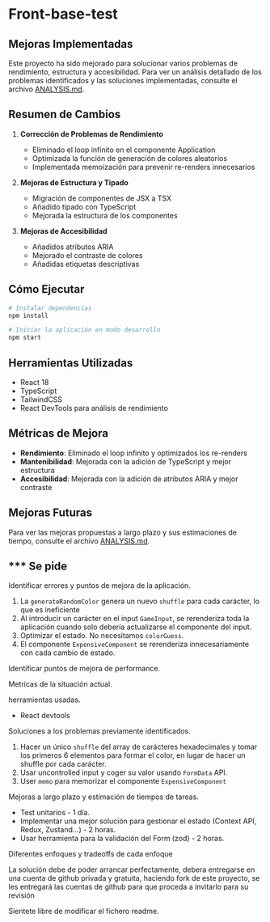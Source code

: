 # Front-base-test

## Mejoras Implementadas

Este proyecto ha sido mejorado para solucionar varios problemas de rendimiento, estructura y accesibilidad. Para ver un análisis detallado de los problemas identificados y las soluciones implementadas, consulte el archivo [ANALYSIS.md](./ANALYSIS.md).

## Resumen de Cambios

1. **Corrección de Problemas de Rendimiento**
   - Eliminado el loop infinito en el componente Application
   - Optimizada la función de generación de colores aleatorios
   - Implementada memoización para prevenir re-renders innecesarios

2. **Mejoras de Estructura y Tipado**
   - Migración de componentes de JSX a TSX
   - Añadido tipado con TypeScript
   - Mejorada la estructura de los componentes

3. **Mejoras de Accesibilidad**
   - Añadidos atributos ARIA
   - Mejorado el contraste de colores
   - Añadidas etiquetas descriptivas

## Cómo Ejecutar

```bash
# Instalar dependencias
npm install

# Iniciar la aplicación en modo desarrollo
npm start
```

## Herramientas Utilizadas

- React 18
- TypeScript
- TailwindCSS
- React DevTools para análisis de rendimiento

## Métricas de Mejora

- **Rendimiento**: Eliminado el loop infinito y optimizados los re-renders
- **Mantenibilidad**: Mejorada con la adición de TypeScript y mejor estructura
- **Accesibilidad**: Mejorada con la adición de atributos ARIA y mejor contraste

## Mejoras Futuras

Para ver las mejoras propuestas a largo plazo y sus estimaciones de tiempo, consulte el archivo [ANALYSIS.md](./ANALYSIS.md).

*** Se pide
---

Identificar errores y puntos de mejora de la aplicación.
1. La `generateRandomColor` genera un nuevo `shuffle` para cada carácter, lo que es ineficiente
2. Al introducir un carácter en el input `GameInput`, se rerenderiza toda la aplicación cuando solo debería actualizarse el componente del input.
3. Optimizar el estado. No necesitamos `colorGuess`.
4. El componente `ExpensiveComponent` se rerenderiza innecesariamente con cada cambio de estado.

Identificar puntos de mejora de performance.

Metricas de la situación actual.

herramientas usadas.
- React devtools

Soluciones a los problemas previamente identificados.
1. Hacer un único `shuffle` del array de carácteres hexadecimales y tomar los primeros 6 elementos para formar el color, en lugar de hacer un shuffle por cada carácter.
2. Usar uncontrolled input y coger su valor usando `FormData` API.
4. User `memo` para memorizar el componente `ExpensiveComponent`


Mejoras a largo plazo y estimación de tiempos de tareas.
- Test unitarios - 1 día.
- Implementar una mejor solución para gestionar el estado (Context API, Redux, Zustand...) - 2 horas.
- Usar herramienta para la validación del Form (zod) - 2 horas.

Diferentes enfoques y tradeoffs de cada enfoque
 
La solución debe de poder arrancar perfectamente, debera entregarse en una cuenta de github privada y gratuita, haciendo fork de este proyecto, se les entregará las cuentas de github para que proceda a invitarlo para su revisión


Sientete libre de modificar el fichero readme.
